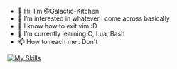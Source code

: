 - 👋 Hi, I’m @Galactic-Kitchen
- 👀 I’m interested in whatever I come across basically
- 📄 I know how to exit vim :D
- 🌱 I’m currently learning C, Lua, Bash
- 📫 How to reach me : Don't

[![My Skills](https://skillicons.dev/icons?i=c,lua,arduino,py,html,css,bash,git,linux,neovim,vim,vscode,sketchup)](https://github.com/Galactic-Kitchen/)



<!---
Galactic-Kitchen/Galactic-Kitchen is a ✨ special ✨ repository because its `README.md` (this file) appears on your GitHub profile.
You can click the Preview link to take a look at your changes.
--->
